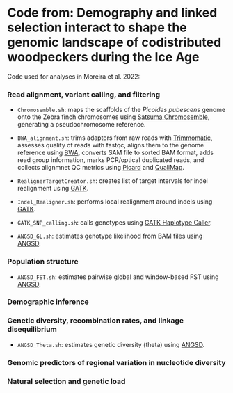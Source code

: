 # Code from: Demography and linked selection interact to shape the genomic landscape of codistributed woodpeckers during the Ice Age

Code used for analyses in Moreira et al. 2022:

### Read alignment, variant calling, and filtering

* `Chromosemble.sh`: maps the scaffolds of the *Picoides pubescens* genome onto the Zebra finch chromosomes using [Satsuma Chromosemble](http://satsuma.sourceforge.net/), generating a pseudochromosome reference.

* `BWA_alignment.sh`: trims adaptors from raw reads with [Trimmomatic](http://www.usadellab.org/cms/?page=trimmomatic), assesses quality of reads with fastqc, aligns them to the genome reference using [BWA](http://bio-bwa.sourceforge.net/), converts SAM file to sorted BAM format, adds read group information, marks PCR/optical duplicated reads, and collects alignmnet QC metrics using [Picard](https://broadinstitute.github.io/picard/) and [QualiMap](http://qualimap.conesalab.org/).

* `RealignerTargetCreator.sh`: creates list of target intervals for indel realignment using [GATK](https://gatk.broadinstitute.org/hc/en-us).

* `Indel_Realigner.sh`: performs local realignment around indels using [GATK](https://gatk.broadinstitute.org/hc/en-us).

* `GATK_SNP_calling.sh`: calls genotypes using [GATK Haplotype Caller](https://gatk.broadinstitute.org/hc/en-us).

* `ANGSD_GL.sh`: estimates genotype likelihood from BAM files using [ANGSD](http://www.popgen.dk/angsd/index.php/ANGSD).

### Population structure

* `ANGSD_FST.sh`: estimates pairwise global and window-based FST using [ANGSD](http://www.popgen.dk/angsd/index.php/ANGSD). 

### Demographic inference

### Genetic diversity, recombination rates, and linkage disequilibrium

* `ANGSD_Theta.sh`: estimates genetic diversity (theta) using [ANGSD](http://www.popgen.dk/angsd/index.php/ANGSD).

### Genomic predictors of regional variation in nucleotide diversity

### Natural selection and genetic load
